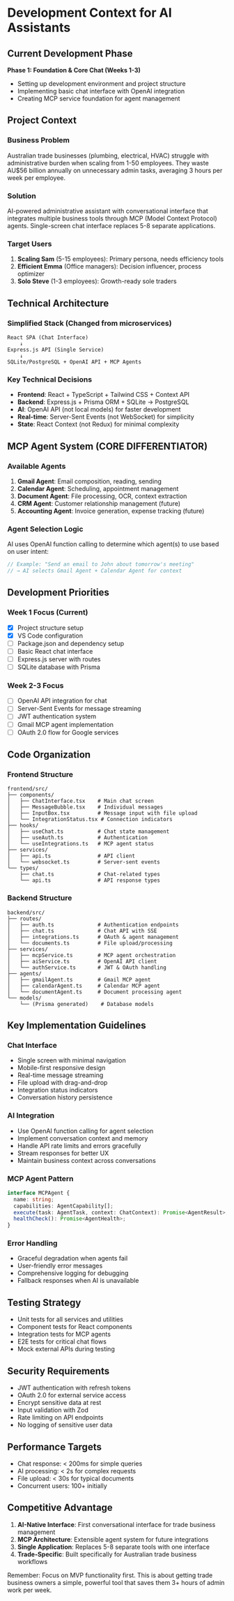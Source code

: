 # Development Context for AI Assistants

## Current Development Phase
**Phase 1: Foundation & Core Chat (Weeks 1-3)**
- Setting up development environment and project structure
- Implementing basic chat interface with OpenAI integration
- Creating MCP service foundation for agent management

## Project Context

### Business Problem
Australian trade businesses (plumbing, electrical, HVAC) struggle with administrative burden when scaling from 1-50 employees. They waste AU$56 billion annually on unnecessary admin tasks, averaging 3 hours per week per employee.

### Solution
AI-powered administrative assistant with conversational interface that integrates multiple business tools through MCP (Model Context Protocol) agents. Single-screen chat interface replaces 5-8 separate applications.

### Target Users
1. **Scaling Sam** (5-15 employees): Primary persona, needs efficiency tools
2. **Efficient Emma** (Office managers): Decision influencer, process optimizer
3. **Solo Steve** (1-3 employees): Growth-ready sole traders

## Technical Architecture

### Simplified Stack (Changed from microservices)
```
React SPA (Chat Interface) 
    ↓
Express.js API (Single Service)
    ↓
SQLite/PostgreSQL + OpenAI API + MCP Agents
```

### Key Technical Decisions
- **Frontend**: React + TypeScript + Tailwind CSS + Context API
- **Backend**: Express.js + Prisma ORM + SQLite → PostgreSQL
- **AI**: OpenAI API (not local models) for faster development
- **Real-time**: Server-Sent Events (not WebSocket) for simplicity
- **State**: React Context (not Redux) for minimal complexity

## MCP Agent System (CORE DIFFERENTIATOR)

### Available Agents
1. **Gmail Agent**: Email composition, reading, sending
2. **Calendar Agent**: Scheduling, appointment management
3. **Document Agent**: File processing, OCR, context extraction
4. **CRM Agent**: Customer relationship management (future)
5. **Accounting Agent**: Invoice generation, expense tracking (future)

### Agent Selection Logic
AI uses OpenAI function calling to determine which agent(s) to use based on user intent:
```typescript
// Example: "Send an email to John about tomorrow's meeting"
// → AI selects Gmail Agent + Calendar Agent for context
```

## Development Priorities

### Week 1 Focus (Current)
- [x] Project structure setup
- [x] VS Code configuration
- [ ] Package.json and dependency setup
- [ ] Basic React chat interface
- [ ] Express.js server with routes
- [ ] SQLite database with Prisma

### Week 2-3 Focus
- [ ] OpenAI API integration for chat
- [ ] Server-Sent Events for message streaming
- [ ] JWT authentication system
- [ ] Gmail MCP agent implementation
- [ ] OAuth 2.0 flow for Google services

## Code Organization

### Frontend Structure
```
frontend/src/
├── components/
│   ├── ChatInterface.tsx    # Main chat screen
│   ├── MessageBubble.tsx    # Individual messages
│   ├── InputBox.tsx         # Message input with file upload
│   └── IntegrationStatus.tsx # Connection indicators
├── hooks/
│   ├── useChat.ts           # Chat state management
│   ├── useAuth.ts           # Authentication
│   └── useIntegrations.ts   # MCP agent status
├── services/
│   ├── api.ts               # API client
│   └── websocket.ts         # Server-sent events
└── types/
    ├── chat.ts              # Chat-related types
    └── api.ts               # API response types
```

### Backend Structure
```
backend/src/
├── routes/
│   ├── auth.ts              # Authentication endpoints
│   ├── chat.ts              # Chat API with SSE
│   ├── integrations.ts      # OAuth & agent management
│   └── documents.ts         # File upload/processing
├── services/
│   ├── mcpService.ts        # MCP agent orchestration
│   ├── aiService.ts         # OpenAI API client
│   └── authService.ts       # JWT & OAuth handling
├── agents/
│   ├── gmailAgent.ts        # Gmail MCP agent
│   ├── calendarAgent.ts     # Calendar MCP agent
│   └── documentAgent.ts     # Document processing agent
└── models/
    └── (Prisma generated)    # Database models
```

## Key Implementation Guidelines

### Chat Interface
- Single screen with minimal navigation
- Mobile-first responsive design
- Real-time message streaming
- File upload with drag-and-drop
- Integration status indicators
- Conversation history persistence

### AI Integration
- Use OpenAI function calling for agent selection
- Implement conversation context and memory
- Handle API rate limits and errors gracefully
- Stream responses for better UX
- Maintain business context across conversations

### MCP Agent Pattern
```typescript
interface MCPAgent {
  name: string;
  capabilities: AgentCapability[];
  execute(task: AgentTask, context: ChatContext): Promise<AgentResult>;
  healthCheck(): Promise<AgentHealth>;
}
```

### Error Handling
- Graceful degradation when agents fail
- User-friendly error messages
- Comprehensive logging for debugging
- Fallback responses when AI is unavailable

## Testing Strategy
- Unit tests for all services and utilities
- Component tests for React components  
- Integration tests for MCP agents
- E2E tests for critical chat flows
- Mock external APIs during testing

## Security Requirements
- JWT authentication with refresh tokens
- OAuth 2.0 for external service access
- Encrypt sensitive data at rest
- Input validation with Zod
- Rate limiting on API endpoints
- No logging of sensitive user data

## Performance Targets
- Chat response: < 200ms for simple queries
- AI processing: < 2s for complex requests
- File upload: < 30s for typical documents
- Concurrent users: 100+ initially

## Competitive Advantage
1. **AI-Native Interface**: First conversational interface for trade business management
2. **MCP Architecture**: Extensible agent system for future integrations
3. **Single Application**: Replaces 5-8 separate tools with one interface
4. **Trade-Specific**: Built specifically for Australian trade business workflows

Remember: Focus on MVP functionality first. This is about getting trade business owners a simple, powerful tool that saves them 3+ hours of admin work per week.